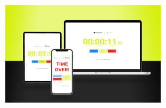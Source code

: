 
<img src="https://github.com/willianpocinhos/stopwatch-timer/blob/master/assets/stopwatch-timer_mockup.png?raw=true" alt="stopwatch-timer_mockup">

